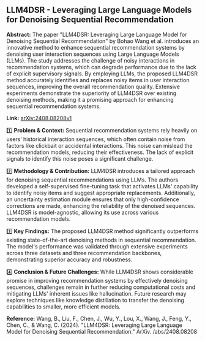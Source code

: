 ## LLM4DSR - Leveraging Large Language Models for Denoising Sequential Recommendation

**Abstract:** The paper "LLM4DSR: Leveraging Large Language Model for Denoising Sequential Recommendation" by Bohao Wang et al. introduces an innovative method to enhance sequential recommendation systems by denoising user interaction sequences using Large Language Models (LLMs). The study addresses the challenge of noisy interactions in recommendation systems, which can degrade performance due to the lack of explicit supervisory signals. By employing LLMs, the proposed LLM4DSR method accurately identifies and replaces noisy items in user interaction sequences, improving the overall recommendation quality. Extensive experiments demonstrate the superiority of LLM4DSR over existing denoising methods, making it a promising approach for enhancing sequential recommendation systems.

**Link:** [arXiv:2408.08208v1](https://arxiv.org/abs/2408.08208v1)

1️⃣ **Problem & Context:** Sequential recommendation systems rely heavily on users’ historical interaction sequences, which often contain noise from factors like clickbait or accidental interactions. This noise can mislead the recommendation models, reducing their effectiveness. The lack of explicit signals to identify this noise poses a significant challenge.

2️⃣ **Methodology & Contribution:** LLM4DSR introduces a tailored approach for denoising sequential recommendations using LLMs. The authors developed a self-supervised fine-tuning task that activates LLMs' capability to identify noisy items and suggest appropriate replacements. Additionally, an uncertainty estimation module ensures that only high-confidence corrections are made, enhancing the reliability of the denoised sequences. LLM4DSR is model-agnostic, allowing its use across various recommendation models.

3️⃣ **Key Findings:** The proposed LLM4DSR method significantly outperforms existing state-of-the-art denoising methods in sequential recommendation. The model's performance was validated through extensive experiments across three datasets and three recommendation backbones, demonstrating superior accuracy and robustness.

4️⃣ **Conclusion & Future Challenges:** While LLM4DSR shows considerable promise in improving recommendation systems by effectively denoising sequences, challenges remain in further reducing computational costs and mitigating LLMs' inherent issues like hallucination. Future research may explore techniques like knowledge distillation to transfer the denoising capabilities to smaller, more efficient models.

**Reference:** Wang, B., Liu, F., Chen, J., Wu, Y., Lou, X., Wang, J., Feng, Y., Chen, C., & Wang, C. (2024). "LLM4DSR: Leveraging Large Language Model for Denoising Sequential Recommendation." ArXiv. /abs/2408.08208
